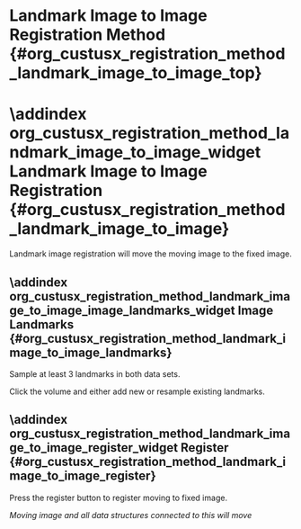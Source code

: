 Landmark Image to Image Registration Method {#org_custusx_registration_method_landmark_image_to_image_top}
===================

\addindex org_custusx_registration_method_landmark_image_to_image_widget
Landmark Image to Image Registration {#org_custusx_registration_method_landmark_image_to_image}
===========================================================

Landmark image registration will move the moving image to the fixed image.


\addindex org_custusx_registration_method_landmark_image_to_image_image_landmarks_widget
Image Landmarks {#org_custusx_registration_method_landmark_image_to_image_landmarks}
-----------------------------------------------------------

Sample at least 3 landmarks in both data sets.

Click the volume and either add new or resample existing landmarks.


\addindex org_custusx_registration_method_landmark_image_to_image_register_widget
Register {#org_custusx_registration_method_landmark_image_to_image_register}
-----------------------------------------------------------

Press the register button to register moving to fixed image.

*Moving image and all data structures connected to this will move*
